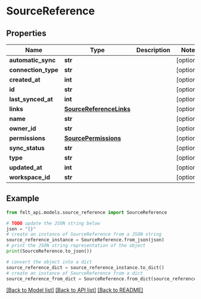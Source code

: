# SourceReference


## Properties

Name | Type | Description | Notes
------------ | ------------- | ------------- | -------------
**automatic_sync** | **str** |  | [optional] 
**connection_type** | **str** |  | [optional] 
**created_at** | **int** |  | [optional] 
**id** | **str** |  | [optional] 
**last_synced_at** | **int** |  | [optional] 
**links** | [**SourceReferenceLinks**](SourceReferenceLinks.md) |  | [optional] 
**name** | **str** |  | [optional] 
**owner_id** | **str** |  | [optional] 
**permissions** | [**SourcePermissions**](SourcePermissions.md) |  | [optional] 
**sync_status** | **str** |  | [optional] 
**type** | **str** |  | [optional] 
**updated_at** | **int** |  | [optional] 
**workspace_id** | **str** |  | [optional] 

## Example

```python
from felt_api.models.source_reference import SourceReference

# TODO update the JSON string below
json = "{}"
# create an instance of SourceReference from a JSON string
source_reference_instance = SourceReference.from_json(json)
# print the JSON string representation of the object
print(SourceReference.to_json())

# convert the object into a dict
source_reference_dict = source_reference_instance.to_dict()
# create an instance of SourceReference from a dict
source_reference_from_dict = SourceReference.from_dict(source_reference_dict)
```
[[Back to Model list]](../README.md#documentation-for-models) [[Back to API list]](../README.md#documentation-for-api-endpoints) [[Back to README]](../README.md)


